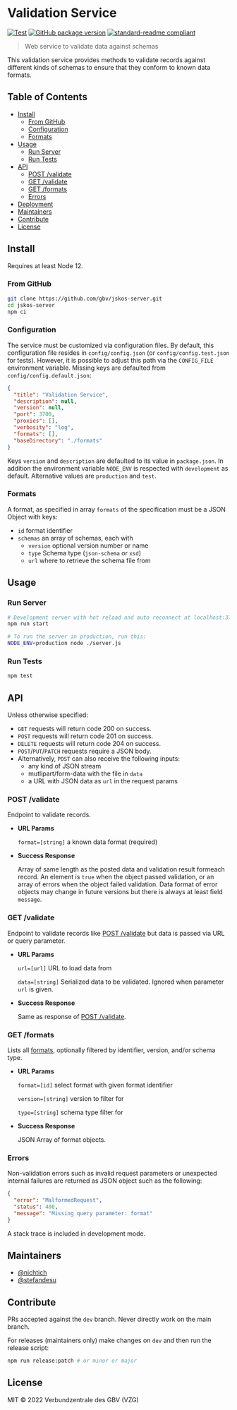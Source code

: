 # Validation Service

[![Test](https://github.com/gbv/validation-service/actions/workflows/test.yml/badge.svg)](https://github.com/gbv/validation-service/actions/workflows/test.yml)
[![GitHub package version](https://img.shields.io/github/package-json/v/gbv/validation-service.svg?label=version)](https://github.com/gbv/validation-service)
[![standard-readme compliant](https://img.shields.io/badge/readme%20style-standard-brightgreen.svg)](https://github.com/RichardLitt/standard-readme)

> Web service to validate data against schemas

This validation service provides methods to validate records against different kinds of schemas to ensure that they conform to known data formats.

## Table of Contents

- [Install](#install)
  - [From GitHub](#from-github)
  - [Configuration](#configuration)
  - [Formats](#formats)
- [Usage](#usage)
  - [Run Server](#run-server)
  - [Run Tests](#run-tests)
- [API](#api)
  - [POST /validate](#post-validate)
  - [GET /validate](#get-validate)
  - [GET /formats](#get-formats)
  - [Errors](#errors)
- [Deployment](#deployment)
- [Maintainers](#maintainers)
- [Contribute](#contribute)
- [License](#license)

## Install

Requires at least Node 12.

### From GitHub

```bash
git clone https://github.com/gbv/jskos-server.git
cd jskos-server
npm ci
```

### Configuration

The service must be customized via configuration files. By default, this configuration file resides in `config/config.json` (or `config/config.test.json` for tests). However, it is possible to adjust this path via the `CONFIG_FILE` environment variable. Missing keys are defaulted from `config/config.default.json`:

```json
{
  "title": "Validation Service",
  "description": null,
  "version": null,
  "port": 3700,
  "proxies": [],
  "verbosity": "log",
  "formats": [],
  "baseDirectory": "./formats"
}
```

Keys `version` and `description` are defaulted to its value in `package.json`. In addition the environment variable `NODE_ENV` is respected with `development` as default. Alternative values are `production` and `test`.

### Formats

A format, as specified in array `formats` of the specification must be a JSON Object with keys:

* `id` format identifier
* `schemas` an array of schemas, each with
  * `version` optional version number or name
  * `type` Schema type (`json-schema` or `xsd`)
  * `url` where to retrieve the schema file from

## Usage

### Run Server

```bash
# Development server with hot reload and auto reconnect at localhost:3700 (default)
npm run start

# To run the server in production, run this:
NODE_ENV=production node ./server.js
```

### Run Tests

```bash
npm test
```

## API

Unless otherwise specified:
- `GET` requests will return code 200 on success.
- `POST` requests will return code 201 on success.
- `DELETE` requests will return code 204 on success.
- `POST`/`PUT`/`PATCH` requests require a JSON body.
- Alternatively, `POST` can also receive the following inputs:
  - any kind of JSON stream
  - mutlipart/form-data with the file in `data`
  - a URL with JSON data as `url` in the request params

### POST /validate

Endpoint to validate records.

* **URL Params**

  `format=[string]` a known data format (required)

* **Success Response**

  Array of same length as the posted data and validation result formeach record.  An element is `true` when the object passed validation, or an array of errors when the object failed validation. Data format of error objects may change in future versions but there is always at least field `message`.

### GET /validate

Endpoint to validate records like [POST /validate](#post-validate) but data is passed via URL or query parameter.

* **URL Params**

  `url=[url]` URL to load data from

  `data=[string]` Serialized data to be validated. Ignored when parameter `url` is given.

* **Success Response**

  Same as response of [POST /validate](#post-validate).

### GET /formats

Lists all [formats](#formats), optionally filtered by identifier, version, and/or schema type.

* **URL Params**

  `format=[id]` select format with given format identifier

  `version=[string]` version to filter for

  `type=[string]` schema type filter for

* **Success Response**

  JSON Array of format objects.

### Errors

Non-validation errors such as invalid request parameters or unexpected internal failures are returned as JSON object such as the following:

```json
{
  "error": "MalformedRequest",
  "status": 400,
  "message": "Missing query parameter: format"
}
```

A stack trace is included in development mode.

## Maintainers

- [@nichtich](https://github.com/nichtich)
- [@stefandesu](https://github.com/stefandesu)

## Contribute

PRs accepted against the `dev` branch. Never directly work on the main branch.

For releases (maintainers only) make changes on `dev` and then run the release script:

```bash
npm run release:patch # or minor or major
```

## License

MIT © 2022 Verbundzentrale des GBV (VZG)
